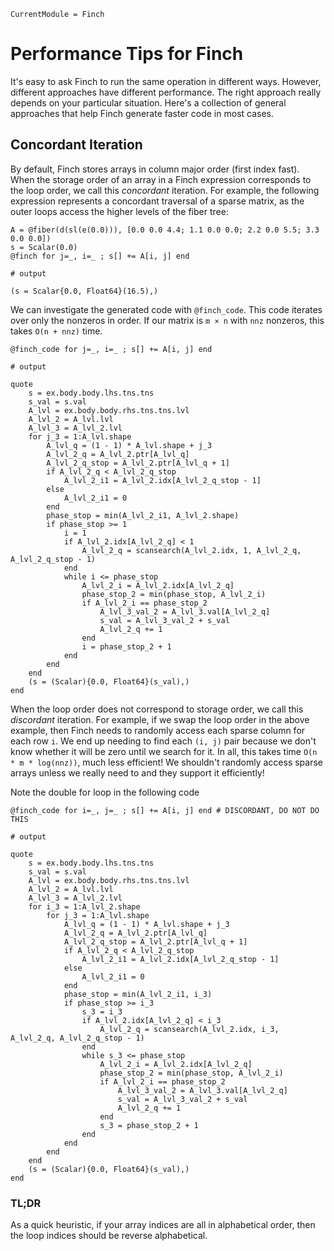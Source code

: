```@meta
CurrentModule = Finch
```
# Performance Tips for Finch

It's easy to ask Finch to run the same operation in different ways. However,
different approaches have different performance. The right approach really
depends on your particular situation. Here's a collection of general approaches
that help Finch generate faster code in most cases.

## Concordant Iteration

By default, Finch stores arrays in column major order (first index fast). When
the storage order of an array in a Finch expression corresponds to the loop
order, we call this
*concordant* iteration. For example, the following expression represents a
concordant traversal of a sparse matrix, as the outer loops access the higher
levels of the fiber tree:

```jldoctest example1; setup=:(using Finch)
A = @fiber(d(sl(e(0.0))), [0.0 0.0 4.4; 1.1 0.0 0.0; 2.2 0.0 5.5; 3.3 0.0 0.0])
s = Scalar(0.0)
@finch for j=_, i=_ ; s[] += A[i, j] end

# output

(s = Scalar{0.0, Float64}(16.5),)
```

We can investigate the generated code with `@finch_code`.  This code iterates
over only the nonzeros in order. If our matrix is `m × n` with `nnz` nonzeros,
this takes `O(n + nnz)` time.

```jldoctest example1
@finch_code for j=_, i=_ ; s[] += A[i, j] end

# output

quote
    s = ex.body.body.lhs.tns.tns
    s_val = s.val
    A_lvl = ex.body.body.rhs.tns.tns.lvl
    A_lvl_2 = A_lvl.lvl
    A_lvl_3 = A_lvl_2.lvl
    for j_3 = 1:A_lvl.shape
        A_lvl_q = (1 - 1) * A_lvl.shape + j_3
        A_lvl_2_q = A_lvl_2.ptr[A_lvl_q]
        A_lvl_2_q_stop = A_lvl_2.ptr[A_lvl_q + 1]
        if A_lvl_2_q < A_lvl_2_q_stop
            A_lvl_2_i1 = A_lvl_2.idx[A_lvl_2_q_stop - 1]
        else
            A_lvl_2_i1 = 0
        end
        phase_stop = min(A_lvl_2_i1, A_lvl_2.shape)
        if phase_stop >= 1
            i = 1
            if A_lvl_2.idx[A_lvl_2_q] < 1
                A_lvl_2_q = scansearch(A_lvl_2.idx, 1, A_lvl_2_q, A_lvl_2_q_stop - 1)
            end
            while i <= phase_stop
                A_lvl_2_i = A_lvl_2.idx[A_lvl_2_q]
                phase_stop_2 = min(phase_stop, A_lvl_2_i)
                if A_lvl_2_i == phase_stop_2
                    A_lvl_3_val_2 = A_lvl_3.val[A_lvl_2_q]
                    s_val = A_lvl_3_val_2 + s_val
                    A_lvl_2_q += 1
                end
                i = phase_stop_2 + 1
            end
        end
    end
    (s = (Scalar){0.0, Float64}(s_val),)
end
```


When the loop order does not correspond to storage order, we call this
*discordant* iteration. For example, if we swap the loop order in the
above example, then Finch needs to randomly access each sparse column for each
row `i`. We end up needing to find each `(i, j)` pair because we don't know
whether it will be zero until we search for it. In all, this takes time
`O(n * m * log(nnz))`, much less efficient! We shouldn't randomly access sparse
arrays unless we really need to and they support it efficiently!

Note the double for loop in the following code

```jldoctest example1
@finch_code for i=_, j=_ ; s[] += A[i, j] end # DISCORDANT, DO NOT DO THIS

# output

quote
    s = ex.body.body.lhs.tns.tns
    s_val = s.val
    A_lvl = ex.body.body.rhs.tns.tns.lvl
    A_lvl_2 = A_lvl.lvl
    A_lvl_3 = A_lvl_2.lvl
    for i_3 = 1:A_lvl_2.shape
        for j_3 = 1:A_lvl.shape
            A_lvl_q = (1 - 1) * A_lvl.shape + j_3
            A_lvl_2_q = A_lvl_2.ptr[A_lvl_q]
            A_lvl_2_q_stop = A_lvl_2.ptr[A_lvl_q + 1]
            if A_lvl_2_q < A_lvl_2_q_stop
                A_lvl_2_i1 = A_lvl_2.idx[A_lvl_2_q_stop - 1]
            else
                A_lvl_2_i1 = 0
            end
            phase_stop = min(A_lvl_2_i1, i_3)
            if phase_stop >= i_3
                s_3 = i_3
                if A_lvl_2.idx[A_lvl_2_q] < i_3
                    A_lvl_2_q = scansearch(A_lvl_2.idx, i_3, A_lvl_2_q, A_lvl_2_q_stop - 1)
                end
                while s_3 <= phase_stop
                    A_lvl_2_i = A_lvl_2.idx[A_lvl_2_q]
                    phase_stop_2 = min(phase_stop, A_lvl_2_i)
                    if A_lvl_2_i == phase_stop_2
                        A_lvl_3_val_2 = A_lvl_3.val[A_lvl_2_q]
                        s_val = A_lvl_3_val_2 + s_val
                        A_lvl_2_q += 1
                    end
                    s_3 = phase_stop_2 + 1
                end
            end
        end
    end
    (s = (Scalar){0.0, Float64}(s_val),)
end
```

### TL;DR
As a quick heuristic, if your array indices are all in alphabetical order, then
the loop indices should be reverse alphabetical.